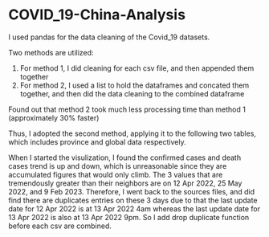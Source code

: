 # COVID_19-China-Analysis
I used pandas for the data cleaning of the Covid_19 datasets. 

Two methods are utilized:
1. For method 1, I did cleaning for each csv file, and then appended them together
2. For method 2, I used a list to hold the dataframes and concated them together, and then did the data cleaning to the combined dataframe

Found out that method 2 took much less processing time than method 1 (approximately 30% faster)

Thus, I adopted the second method, applying it to the following two tables, which includes province and global data respectively.

When I started the visulization, I found the confirmed cases and death cases trend is up and down, which is unreasonable since they are accumulated figures that would only climb.
The 3 values that are tremendously greater than their neighbors are on 12 Apr 2022, 25 May 2022, and 9 Feb 2023.
Therefore, I went back to the sources files, and did find there are duplicates entries on these 3 days due to that the last update date for 12 Apr 2022 is at 13 Apr 2022 4am whereas the last update date for 13 Apr 2022 is also at 13 Apr 2022 9pm.
So I add drop duplicate function before each csv are combined.

